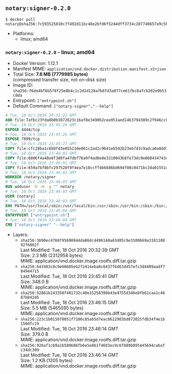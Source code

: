 ## `notary:signer-0.2.0`

```console
$ docker pull notary@sha256:7c593525810c7f492d11bc48e2bfd6f5244dff3734c287740657a9c5b5499d39
```

-	Platforms:
	-	linux; amd64

### `notary:signer-0.2.0` - linux; amd64

-	Docker Version: 1.12.1
-	Manifest MIME: `application/vnd.docker.distribution.manifest.v2+json`
-	Total Size: **7.8 MB (7779985 bytes)**  
	(compressed transfer size, not on-disk size)
-	Image ID: `sha256:f6de4bf6b5f8f25e0b4c1c2d2d128afb8fd3a077ce61fbc8afc6202e9b53c8da`
-	Entrypoint: `["entrypoint.sh"]`
-	Default Command: `["notary-signer","--help"]`

```dockerfile
# Tue, 18 Oct 2016 20:31:22 GMT
ADD file:7afbc23fda8b0b3872623c16af8e3490b2cee951aed14b3794389c2f946cc8c7 in / 
# Tue, 18 Oct 2016 23:45:26 GMT
EXPOSE 4444/tcp
# Tue, 18 Oct 2016 23:45:26 GMT
EXPOSE 7899/tcp
# Tue, 18 Oct 2016 23:45:27 GMT
COPY file:cfc28ba1c6b9fd3e055210e061c2ad2c9b41eb542b23eb7d3c9adca0a0dd775d in /notary/signer/ 
# Tue, 18 Oct 2016 23:46:01 GMT
COPY file:6806f4a48e8f380fa47dbf76a9f4ad0e8e3210043b8fa73dc9e088434743cd79 in /notary/signer/ 
# Tue, 18 Oct 2016 23:46:01 GMT
COPY file:659a7bf8bfc297520f9f4ea7e10ccff4b6686bd694f08c0471bc2da01551deb8 in /notary/signer/ 
# Tue, 18 Oct 2016 23:46:02 GMT
WORKDIR /notary/signer
# Tue, 18 Oct 2016 23:46:03 GMT
RUN adduser -D -H -g "" notary
# Tue, 18 Oct 2016 23:46:03 GMT
USER [notary]
# Tue, 18 Oct 2016 23:46:03 GMT
ENV PATH=/usr/local/sbin:/usr/local/bin:/usr/sbin:/usr/bin:/sbin:/bin:/notary/signer
# Tue, 18 Oct 2016 23:46:04 GMT
ENTRYPOINT ["entrypoint.sh"]
# Tue, 18 Oct 2016 23:46:04 GMT
CMD ["notary-signer" "--help"]
```

-	Layers:
	-	`sha256:3690ec4760f95690944da86dc4496148a63d85c9e3100669a318110092f6862f`  
		Last Modified: Tue, 18 Oct 2016 20:32:39 GMT  
		Size: 2.3 MB (2312958 bytes)  
		MIME: application/vnd.docker.image.rootfs.diff.tar.gzip
	-	`sha256:643403c0c9e60605eb2f2414eba0c0437f6d63dd57efc3d4409aadf784944715`  
		Last Modified: Tue, 18 Oct 2016 23:45:41 GMT  
		Size: 348.0 B  
		MIME: application/vnd.docker.image.rootfs.diff.tar.gzip
	-	`sha256:52861b243358f481732c40e15258398b43e4755d346e0fb61caa1c4687b842db`  
		Last Modified: Tue, 18 Oct 2016 23:46:15 GMT  
		Size: 5.5 MB (5465095 bytes)  
		MIME: application/vnd.docker.image.rootfs.diff.tar.gzip
	-	`sha256:223c1b0158f8051f7106c85ab5d7eacb622903bd873025fdb34f4e1b150dfc19`  
		Last Modified: Tue, 18 Oct 2016 23:46:14 GMT  
		Size: 379.0 B  
		MIME: application/vnd.docker.image.rootfs.diff.tar.gzip
	-	`sha256:926af1cb9a1b580686fb6e5e861f4603ec9c6f889b095445694cabafc34dc309`  
		Last Modified: Tue, 18 Oct 2016 23:46:14 GMT  
		Size: 1.2 KB (1205 bytes)  
		MIME: application/vnd.docker.image.rootfs.diff.tar.gzip

